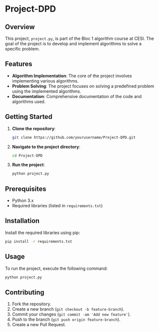 # Project-DPD

## Overview

This project, `project.py`, is part of the Bloc 1 algorithm course at CESI. The goal of the project is to develop and implement algorithms to solve a specific problem.

## Features

- **Algorithm Implementation**: The core of the project involves implementing various algorithms.
- **Problem Solving**: The project focuses on solving a predefined problem using the implemented algorithms.
- **Documentation**: Comprehensive documentation of the code and algorithms used.

## Getting Started

1. **Clone the repository**:
    ```bash
    git clone https://github.com/yourusername/Project-DPD.git
    ```
2. **Navigate to the project directory**:
    ```bash
    cd Project-DPD
    ```
3. **Run the project**:
    ```bash
    python project.py
    ```

## Prerequisites

- Python 3.x
- Required libraries (listed in `requirements.txt`)

## Installation

Install the required libraries using pip:
```bash
pip install -r requirements.txt
```

## Usage

To run the project, execute the following command:
```bash
python project.py
```

## Contributing

1. Fork the repository.
2. Create a new branch (`git checkout -b feature-branch`).
3. Commit your changes (`git commit -am 'Add new feature'`).
4. Push to the branch (`git push origin feature-branch`).
5. Create a new Pull Request.

